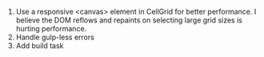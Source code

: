 1. Use a responsive &lt;canvas&gt; element in CellGrid for better performance. I
believe the DOM reflows and repaints on selecting large grid sizes is hurting
performance.
2. Handle gulp-less errors
3. Add build task
